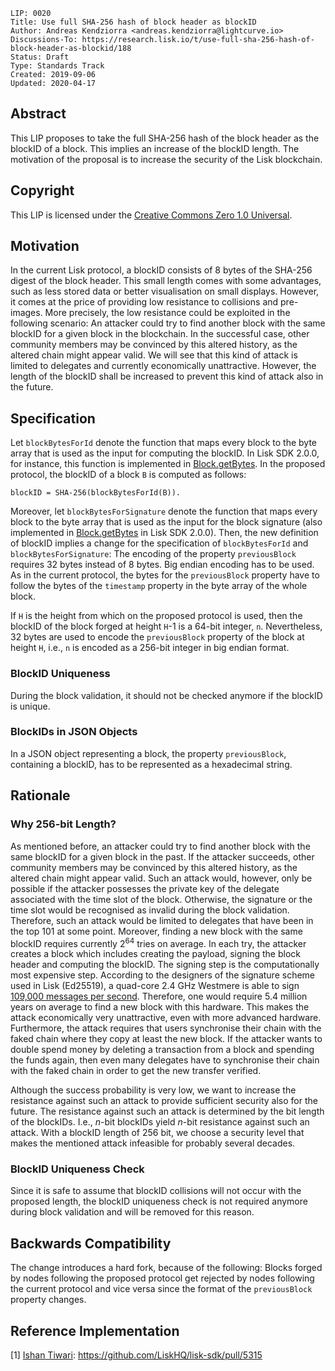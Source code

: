 ```
LIP: 0020
Title: Use full SHA-256 hash of block header as blockID
Author: Andreas Kendziorra <andreas.kendziorra@lightcurve.io>
Discussions-To: https://research.lisk.io/t/use-full-sha-256-hash-of-block-header-as-blockid/188
Status: Draft
Type: Standards Track
Created: 2019-09-06
Updated: 2020-04-17
```

## Abstract

This LIP proposes to take the full SHA-256 hash of the block header as the blockID of a block. This implies an increase of the blockID length. The motivation of the proposal is to increase the security of the Lisk blockchain.

## Copyright

This LIP is licensed under the [Creative Commons Zero 1.0 Universal](https://creativecommons.org/publicdomain/zero/1.0/).

## Motivation

In the current Lisk protocol, a blockID consists of 8 bytes of the SHA-256 digest of the block header. This small length comes with some advantages, such as less stored data or better visualisation on small displays. However, it comes at the price of providing low resistance to collisions and pre-images. More precisely, the low resistance could be exploited in the following scenario: An attacker could try to find another block with the same blockID for a given block in the blockchain. In the successful case, other community members may be convinced by this altered history, as the altered chain might appear valid. We will see that this kind of attack is limited to delegates and currently economically unattractive. However, the length of the blockID shall be increased to prevent this kind of attack also in the future.

## Specification

Let `blockBytesForId` denote the function that maps every block to the byte array that is used as the input for computing the blockID. In Lisk SDK 2.0.0, for instance, this function is implemented in [Block.getBytes](https://github.com/LiskHQ/lisk-sdk/blob/a8ad19b67677aa4abcfdcd28638319d7ca838644/framework/src/modules/chain/logic/block.js#L393). In the proposed protocol, the blockID of a block `B` is computed as follows:

```
blockID = SHA-256(blockBytesForId(B)).
```

Moreover, let `blockBytesForSignature` denote the function that maps every block to the byte array that is used as the input for the block signature (also implemented in [Block.getBytes](https://github.com/LiskHQ/lisk-sdk/blob/a8ad19b67677aa4abcfdcd28638319d7ca838644/framework/src/modules/chain/logic/block.js#L393) in Lisk SDK 2.0.0). Then, the new definition of blockID implies a change for the specification of `blockBytesForId` and `blockBytesForSignature`: The encoding of the property `previousBlock` requires 32 bytes instead of 8 bytes. Big endian encoding has to be used. As in the current protocol, the bytes for the `previousBlock` property have to follow the bytes of the `timestamp` property in the byte array of the whole block.

If `H` is the height from which on the proposed protocol is used, then the blockID of the block forged at height `H`-1 is a 64-bit integer, `n`. Nevertheless, 32 bytes are used to encode the `previousBlock` property of the block at height `H`, i.e., `n` is encoded as a 256-bit integer in big endian format.

### BlockID Uniqueness

During the block validation, it should not be checked anymore if the blockID is unique.

### BlockIDs in JSON Objects

In a JSON object representing a block, the property `previousBlock`, containing a blockID, has to be represented as a hexadecimal string.

## Rationale

### Why 256-bit Length?

As mentioned before, an attacker could try to find another block with the same blockID for a given block in the past. If the attacker succeeds, other community members may be convinced by this altered history, as the altered chain might appear valid. Such an attack would, however, only be possible if the attacker possesses the private key of the delegate associated with the time slot of the block. Otherwise, the signature or the time slot would be recognised as invalid during the block validation. Therefore, such an attack would be limited to delegates that have been in the top 101 at some point. Moreover, finding a new block with the same blockID requires currently 2<sup>64</sup> tries on average. In each try, the attacker creates a block which includes creating the payload, signing the block header and computing the blockID. The signing step is the computationally most expensive step. According to the designers of the signature scheme used in Lisk (Ed25519), a quad-core 2.4 GHz Westmere is able to sign [109,000 messages per second](https://link.springer.com/content/pdf/10.1007%2Fs13389-012-0027-1.pdf). Therefore, one would require 5.4 million years on average to find a new block with this hardware. This makes the attack economically very unattractive, even with more advanced hardware. Furthermore, the attack requires that users synchronise their chain with the faked chain where they copy at least the new block. If the attacker wants to double spend money by deleting a transaction from a block and spending the funds again, then even many delegates have to synchronise their chain with the faked chain in order to get the new transfer verified.

Although the success probability is very low, we want to increase the resistance against such an attack to provide sufficient security also for the future. The resistance against such an attack is determined by the bit length of the blockIDs. I.e., _n_-bit blockIDs yield _n_-bit resistance against such an attack. With a blockID length of 256 bit, we choose a security level that makes the mentioned attack infeasible for probably several decades.

### BlockID Uniqueness Check

Since it is safe to assume that blockID collisions will not occur with the proposed length, the blockID uniqueness check is not required anymore during block validation and will be removed for this reason.

## Backwards Compatibility

The change introduces a hard fork, because of the following: Blocks forged by nodes following the proposed protocol get rejected by nodes following the current protocol and vice versa since the format of the `previousBlock` property changes.

## Reference Implementation

[1] [Ishan Tiwari](https://github.com/ishantiw): https://github.com/LiskHQ/lisk-sdk/pull/5315
